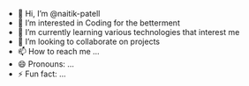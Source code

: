 - 👋 Hi, I’m @naitik-patell
- 👀 I’m interested in Coding for the betterment
- 🌱 I’m currently learning various technologies that interest me
- 💞️ I’m looking to collaborate on projects 
- 📫 How to reach me ...
- 😄 Pronouns: ...
- ⚡ Fun fact: ...

<!---
naitik-patell/naitik-patell is a ✨ special ✨ repository because its `README.md` (this file) appears on your GitHub profile.
You can click the Preview link to take a look at your changes.
--->
